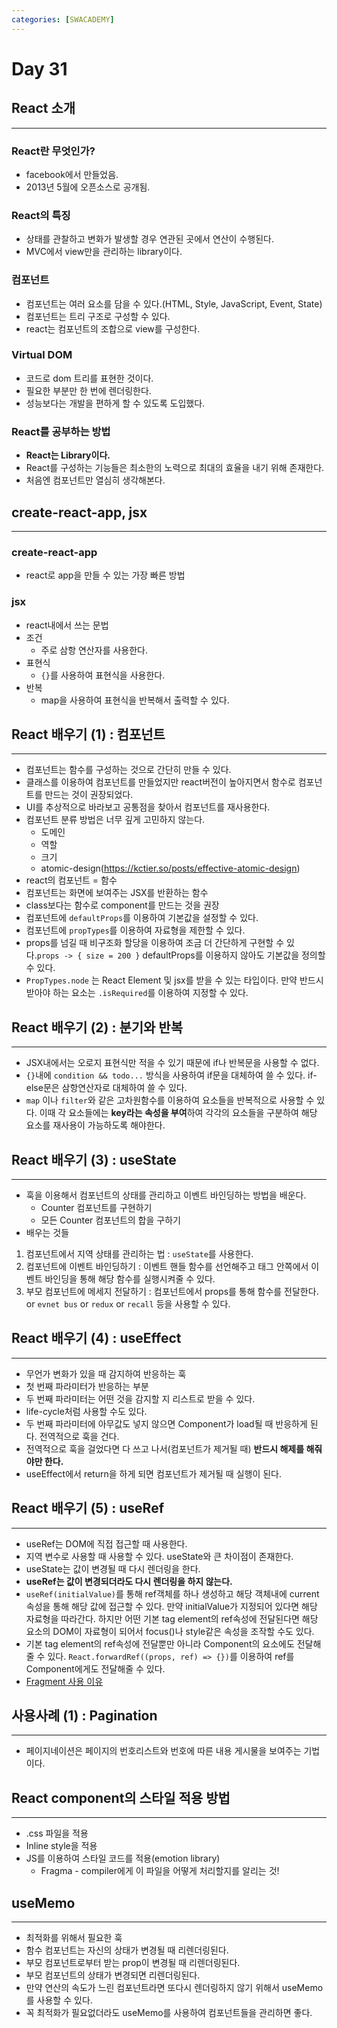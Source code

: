 ```yaml
---
categories: [SWACADEMY]
---
```


# Day 31

## React 소개

---
### React란 무엇인가?
- facebook에서 만들었음.
- 2013년 5월에 오픈소스로 공개됨.
### React의 특징
- 상태를 관찰하고 변화가 발생할 경우 연관된 곳에서 연산이 수행된다.
- MVC에서 view만을 관리하는 library이다.
### 컴포넌트
- 컴포넌트는 여러 요소를 담을 수 있다.(HTML, Style, JavaScript, Event, State)
- 컴포넌트는 트리 구조로 구성할 수 있다.
- react는 컴포넌트의 조합으로 view를 구성한다.
### Virtual DOM
- 코드로 dom 트리를 표현한 것이다.
- 필요한 부분만 한 번에 렌더링한다.
- 성능보다는 개발을 편하게 할 수 있도록 도입했다.
### React를 공부하는 방법
- **React는 Library이다.**
- React를 구성하는 기능들은 최소한의 노력으로 최대의 효율을 내기 위해 존재한다.
- 처음엔 컴포넌트만 열심히 생각해본다.

## create-react-app, jsx

---
### create-react-app
- react로 app을 만들 수 있는 가장 빠른 방법
### jsx
- react내에서 쓰는 문법
- 조건
  - 주로 삼항 연산자를 사용한다.
- 표현식
  - `{}`를 사용하여 표현식을 사용한다.
- 반복
  - map을 사용하여 표현식을 반복해서 출력할 수 있다.

## React 배우기 (1) : 컴포넌트

---
- 컴포넌트는 함수를 구성하는 것으로 간단히 만들 수 있다.
- 클래스를 이용하여 컴포넌트를 만들었지만 react버전이 높아지면서 함수로 컴포넌트를 만드는 것이 권장되었다.
- UI를 추상적으로 바라보고 공통점을 찾아서 컴포넌트를 재사용한다.
- 컴포넌트 분류 방법은 너무 깊게 고민하지 않는다.
  - 도메인
  - 역할
  - 크기
  - atomic-design(https://kctier.so/posts/effective-atomic-design)
- react의 컴포넌트 = 함수
- 컴포넌트는 화면에 보여주는 JSX를 반환하는 함수
- class보다는 함수로 component를 만드는 것을 권장
- 컴포넌트에 `defaultProps`를 이용하여 기본값을 설정할 수 있다.
- 컴포넌트에 `propTypes`를 이용하여 자료형을 제한할 수 있다.
- props를 넘길 때 비구조화 할당을 이용하여 조금 더 간단하게 구현할 수 있다.`props -> { size = 200 }` defaultProps를 이용하지 않아도 기본값을 정의할 수 있다.
- `PropTypes.node` 는 React Element 및 jsx를 받을 수 있는 타입이다. 만약 반드시 받아야 하는 요소는 `.isRequired`를 이용하여 지정할 수 있다.

## React 배우기 (2) : 분기와 반복

---

- JSX내에서는 오로지 표현식만 적을 수 있기 때문에 if나 반복문을 사용할 수 없다.
- `{}`내에 `condition && todo...` 방식을 사용하여 if문을 대체하여 쓸 수 있다. if-else문은 삼항연산자로 대체하여 쓸 수 있다.
- `map` 이나 `filter`와 같은 고차원함수를 이용하여 요소들을 반복적으로 사용할 수 있다. 이때 각 요소들에는 **key라는 속성을 부여**하여 각각의 요소들을 구분하여 해당 요소를 재사용이 가능하도록 해야한다.

## React 배우기 (3) : useState

---

- 훅을 이용해서 컴포넌트의 상태를 관리하고 이벤트 바인딩하는 방법을 배운다.
  - Counter 컴포넌트를 구현하기
  - 모든 Counter 컴포넌트의 합을 구하기
- 배우는 것들
1. 컴포넌트에서 지역 상태를 관리하는 법 : `useState`를 사용한다.
2. 컴포넌트에 이벤트 바인딩하기 : 이벤트 핸들 함수를 선언해주고 태그 안쪽에서 이벤트 바인딩을 통해 해당 함수를 실행시켜줄 수 있다.
3. 부모 컴포넌트에 메세지 전달하기 : 컴포넌트에서 props를 통해 함수를 전달한다. or `evnet bus` or `redux` or `recall` 등을 사용할 수 있다.


## React 배우기 (4) : useEffect

---
- 무언가 변화가 있을 때 감지하여 반응하는 훅
- 첫 번째 파라미터가 반응하는 부분
- 두 번째 파라미터는 어떤 것을 감지할 지 리스트로 받을 수 있다.
- life-cycle처럼 사용할 수도 있다.
- 두 번째 파라미터에 아무값도 넣지 않으면 Component가 load될 때 반응하게 된다. 전역적으로 훅을 건다.
- 전역적으로 훅을 걸었다면 다 쓰고 나서(컴포넌트가 제거될 때) **반드시 해제를 해줘야만 한다.**
- useEffect에서 return을 하게 되면 컴포넌트가 제거될 때 실행이 된다.

## React 배우기 (5) : useRef

---
- useRef는 DOM에 직접 접근할 때 사용한다.
- 지역 변수로 사용할 때 사용할 수 있다. useState와 큰 차이점이 존재한다.
- useState는 값이 변경될 때 다시 렌더링을 한다.
- **useRef는 값이 변경되더라도 다시 렌더링을 하지 않는다.**
- `useRef(initialValue)`를 통해 ref객체를 하나 생성하고 해당 객체내에 current 속성을 통해 해당 값에 접근할 수 있다. 만약 initialValue가 지정되어 있다면 해당 자료형을 따라간다. 하지만 어떤 기본 tag element의 ref속성에 전달된다면 해당 요소의 DOM이 자료형이 되어서 focus()나 style같은 속성을 조작할 수도 있다. 
- 기본 tag element의 ref속성에 전달뿐만 아니라 Component의 요소에도 전달해줄 수 있다. `React.forwardRef((props, ref) => {})`를 이용하여 ref를 Component에게도 전달해줄 수 있다.
- [Fragment 사용 이유](https://velog.io/@lilyoh/React-Fragments-%EC%82%AC%EC%9A%A9%EC%9D%B4%EC%9C%A0-%EB%B0%8F-%EC%82%AC%EC%9A%A9%EB%B2%95)

## 사용사례 (1) : Pagination

---
- 페이지네이션은 페이지의 번호리스트와 번호에 따른 내용 게시물을 보여주는 기법이다.

## React component의 스타일 적용 방법

---
- .css 파일을 적용
- Inline style을 적용
- JS를 이용하여 스타일 코드를 적용(emotion library)
  - Fragma - compiler에게 이 파일을 어떻게 처리할지를 알리는 것!

## useMemo

---
- 최적화를 위해서 필요한 훅
- 함수 컴포넌트는 자신의 상태가 변경될 때 리렌더링된다.
- 부모 컴포넌트로부터 받는 prop이 변경될 때 리렌더링된다.
- 부모 컴포넌트의 상태가 변경되면 리렌더링된다.
- 만약 연산의 속도가 느린 컴포넌트라면 또다시 렌더링하지 않기 위해서 useMemo를 사용할 수 있다.
- 꼭 최적화가 필요없더라도 useMemo를 사용하여 컴포넌트들을 관리하면 좋다.
